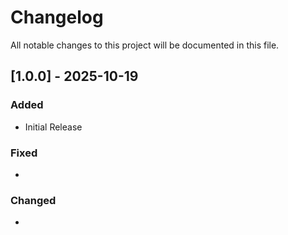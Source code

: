 # Changelog

All notable changes to this project will be documented in this file.

## [1.0.0] - 2025-10-19

### Added
- Initial Release

### Fixed
- 

### Changed
-
